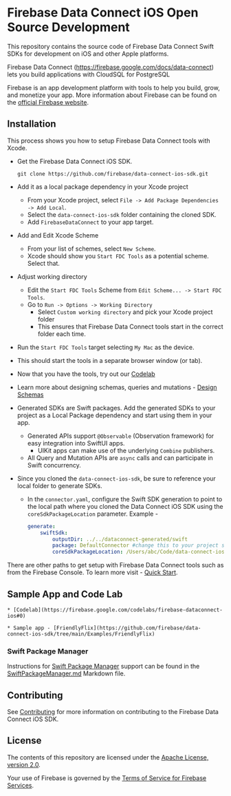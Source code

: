 # Firebase Data Connect iOS Open Source Development

This repository contains the source code of Firebase Data Connect Swift SDKs for development on iOS and other Apple platforms.

Firebase Data Connect (https://firebase.google.com/docs/data-connect) lets you build applications with CloudSQL for PostgreSQL

Firebase is an app development platform with tools to help you build, grow, and
monetize your app. More information about Firebase can be found on the
[official Firebase website](https://firebase.google.com).

## Installation

This process shows you how to setup Firebase Data Connect tools with Xcode.

* Get the Firebase Data Connect iOS SDK.
    ```
    git clone https://github.com/firebase/data-connect-ios-sdk.git
    ```
* Add it as a local package dependency in your Xcode project
    * From your Xcode project, select `File -> Add Package Dependencies -> Add Local`.
    * Select the `data-connect-ios-sdk` folder containing the cloned SDK.
    * Add `FirebaseDataConnect` to your app target.
* Add and Edit Xcode Scheme
    * From your list of schemes, select `New Scheme`.
    * Xcode should show you `Start FDC Tools` as a potential scheme. Select that.
* Adjust working directory
    * Edit the `Start FDC Tools` Scheme from  `Edit Scheme... -> Start FDC Tools`.
    * Go to `Run -> Options -> Working Directory`
        * Select `Custom working directory` and pick your Xcode project folder
        * This ensures that Firebase Data Connect tools start in the correct folder each time. 
* Run the `Start FDC Tools` target selecting `My Mac` as the device.
* This should start the tools in a separate browser window (or tab).
* Now that you have the tools, try out our [Codelab](https://firebase.google.com/codelabs/firebase-dataconnect-ios#0)
* Learn more about designing schemas, queries and mutations - [Design Schemas](https://firebase.google.com/docs/data-connect/schemas-guide)
    
* Generated SDKs are Swift packages. Add the generated SDKs to your project as a Local Package dependency and start using them in your app.
    * Generated APIs support `@Observable` (Observation framework) for easy integration into SwiftUI apps.
        * UIKit apps can make use of the underlying `Combine` publishers.
    * All Query and Mutation APIs are `async` calls and can participate in Swift concurrency.
* Since you cloned the `data-connect-ios-sdk`, be sure to reference your local folder to generate SDKs.
    * In the `connector.yaml`, configure the Swift SDK generation to point to the local path where you cloned the Data Connect iOS SDK using the `coreSdkPackageLocation` parameter. Example -
        ```yaml
        generate:
            swiftSdk:
                outputDir: ../../dataconnect-generated/swift
                package: DefaultConnector #change this to your project specific name
                coreSdkPackageLocation: /Users/abc/Code/data-connect-ios-sdk
        ```

There are other paths to get setup with Firebase Data Connect tools such as from the Firebase Console. To  learn more visit - [Quick Start](https://firebase.google.com/docs/data-connect/quickstart).

## Sample App and Code Lab

    * [Codelab](https://firebase.google.com/codelabs/firebase-dataconnect-ios#0)

    * Sample app - [FriendlyFlix](https://github.com/firebase/data-connect-ios-sdk/tree/main/Examples/FriendlyFlix)

### Swift Package Manager
Instructions for [Swift Package Manager](https://swift.org/package-manager/) support can be
found in the [SwiftPackageManager.md](SwiftPackageManager.md) Markdown file.

## Contributing

See [Contributing](CONTRIBUTING.md) for more information on contributing to the Firebase Data Connect
iOS SDK.

## License

The contents of this repository are licensed under the
[Apache License, version 2.0](http://www.apache.org/licenses/LICENSE-2.0).

Your use of Firebase is governed by the
[Terms of Service for Firebase Services](https://firebase.google.com/terms/).
